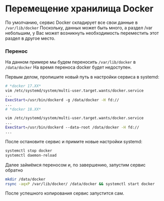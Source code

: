 # Перемещение хранилища Docker

По умолчанию, сервис Docker складирует все свои данные в ```/var/lib/docker```
Поскольку, данных может быть много, а раздел /var небольшим, у Вас может возникнуть необходимость переместить этот раздел в другое место.

### Перенос

На данном примере мы будем переносить ```/var/lib/docker``` в ```/data/docker```
На время переноса docker будет недоступен.

Первым делом, пропишите новый путь в настройки сервиса в systemd:

```bash
# *docker 17.XX*
vim /etc/systemd/system/multi-user.target.wants/docker.service
...
ExecStart=/usr/bin/dockerd -g /data/docker -H fd://
...
# *docker 18.XX*

vim /etc/systemd/system/multi-user.target.wants/docker.service
...
ExecStart=/usr/bin/dockerd --data-root /data/docker -H fd://
...
```

После остановите сервис и примите новые настройки systemd:
```bash
systemctl stop docker
systemctl daemon-reload
```
Далее займёмся переносом и, по завершению, запустим сервис обратно
```bash
mkdir /data/docker
rsync -aqxP /var/lib/docker/ /data/docker && systemctl start docker
```

После успешного копирования сервис запустится сам.
